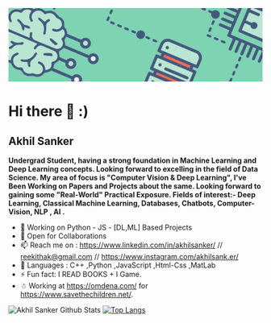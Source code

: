 
![Let Through](https://github.com/reekithak/reekithak/blob/master/1.jpg)

# Hi there 👋 :) 



## Akhil Sanker

**Undergrad Student, having a strong foundation in Machine Learning and Deep Learning concepts. Looking forward to excelling in the field of Data Science.
My area of focus is "Computer Vision & Deep Learning", I've Been Working on Papers and Projects about the same.
Looking forward to gaining some "Real-World" Practical Exposure.
Fields of interest:- Deep Learning, Classical Machine Learning, Databases, Chatbots, Computer-Vision, NLP , AI .** 


- 🔭 Working on Python - JS - [DL,ML] Based Projects
- 👯 Open for Collaborations 
- 📫 Reach me on : https://www.linkedin.com/in/akhilsanker/ // reekithak@gmail.com // https://www.instagram.com/akhilsank.er/
- 👻 Languages : C++ ,Python ,JavaScript ,Html-Css ,MatLab
- ⚡ Fun fact: I READ BOOKS + I Game.
- ☃ Working at https://omdena.com/ for https://www.savethechildren.net/.

![Akhil Sanker Github Stats](https://github-readme-stats.vercel.app/api?username=reekithak&show_icons=true)       [![Top Langs](https://github-readme-stats.vercel.app/api/top-langs/?username=reekithak&hide=css)](https://github.com/reekithak/github-readme-stats)

